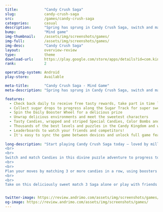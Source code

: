 ```yaml
---
title:            "Candy Crush Saga"
slug:             candy-crush-saga
src:              /games/candy-crush-saga
categories:       casual
description:      "Spring has sprung in Candy Crush Saga, switch and match colourful candies to unwrap egg-cellent in-game surprises!"
bump:             "Mind game"
img-thumbnail:    /assets/img/screenshots/games/
img-full:         /assets/img/screenshots/games/
img-desc:         "Candy Crush Saga"
layout:           overview-review
type:             theme
download-url:     https://play.google.com/store/apps/details?id=com.king.candycrushsaga
rank:             2

operating-system: Android
play-store:       Available

meta-title:       "Candy Crush Saga - Mind Game"
meta-description: "Spring has sprung in Candy Crush Saga, switch and match colourful candies to unwrap egg-cellent in-game surprises!"

features:
  - Check back daily to receive free tasty rewards, take part in time limited challenges to earn boosters to help you level up! 
  - Collect sugar drops to progress along the Sugar Track for super sweet surprises!
  - Spin the Daily Booster Wheel for a delicious prize 
  - Unwrap delicious environments and meet the sweetest characters
  - Tasty Candies, wrapped and striped Special Candies, Color Bombs and various other magical boosters to help with those challenging sticky levels
  - Thousands of the best levels and puzzles in the Candy Kingdom and with more added every 2 weeks your sugar fix is never far away! 
  - Leaderboards to watch your friends and competitors!
  - It's easy to sync the game between devices and unlock full game features when connected to the Internet
  
long-description: "Start playing Candy Crush Saga today – loved by millions of players around the world. With over a trillion levels played, this sweet match 3 puzzle game is one of the most popular mobile games of all time!
<br>
<br>
Switch and match Candies in this divine puzzle adventure to progress to the next level in hope of achieving that sweet feeling! Quick thinking and smart moves are rewarded with delicious rainbow-colored cascades and tasty candy combos!
<br>
<br>
Plan your moves by matching 3 or more candies in a row, using boosters wisely in order to overcome those extra sticky levels! Smash the chocolate and collect ingredients across thousands of levels guaranteed to have you craving more!
<br>
<br>
Take on this deliciously sweet match 3 Saga alone or play with friends! Candy Crush Saga is completely free to play but some optional in-game items will require payment."


twitter-image: https://review.andrimo.com/assets/img/screenshots/games/
og-image: https://review.andrimo.com/assets/img/screenshots/games/
---
```


